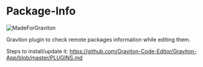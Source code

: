 # Package-Info

![MadeForGraviton](https://raw.githubusercontent.com/Graviton-Code-Editor/website/master/src/badges/made_for_graviton.svg?sanitize=true)

Graviton plugin to check remote packages information while editing them.

Steps to install/update it: 
https://github.com/Graviton-Code-Editor/Graviton-App/blob/master/PLUGINS.md
